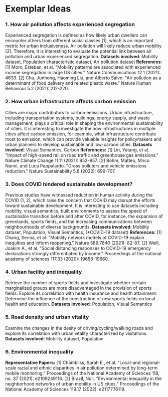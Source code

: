 # Exemplar Ideas 

### 1. How air pollution affects experienced segregation 
Experienced segregation is defined as how likely urban dwellers can encounter others from different social classes [1], which is an important metric for urban inclusiveness. Air pollution will likely reduce urban mobility [2]. Therefore, it is interesting to evaluate the potential link between air pollution and urban experienced segregation. 
**Datasets involved**: Mobility dataset, Population characteristic dataset, Air pollution dataset 
**References**: 
[1] Moro, Esteban, et al. "Mobility patterns are associated with experienced income segregation in large US cities." Nature Communications 12.1 (2021): 4633. 
[2] Chu, Junhong, Haoming Liu, and Alberto Salvo. "Air pollution as a determinant of food delivery and related plastic waste." Nature Human Behaviour 5.2 (2021): 212-220. 


### 2. How urban infrastructure affects carbon emission 
Cities are major contributors to carbon emissions. Urban infrastructure, including transportation systems, buildings, energy supply, and waste management, plays a critical role in shaping the environmental sustainability of cities. It is interesting to investigate the how infrastructures in multiple cities affect carbon emission, for example, what infrastructure contribute most to emission, which can provide valuable insights for policymakers and urban planners to develop sustainable and low-carbon cities.
**Datasets involved**: Visual Semantics, Carbon 
**References:** 
[1] Lin, Yatang, et al. "Impact of high-speed rail on road traffic and greenhouse gas emissions." Nature Climate Change 11.11 (2021): 952-957. 
[2] Böhm, Matteo, Mirco Nanni, and Luca Pappalardo. "Gross polluters and vehicle emissions reduction." Nature Sustainability 5.8 (2022): 699-707. 


### 3. Does COVID hindered sustainable development? 
Previous studies have witnessed reduction in human activity during the COVID [1, 2], which raise the concern that COVID may disrupt the efforts toward sustainable development. It is interesting to use datasets including mobility, visual semantics, built environments to assess the speed of sustainable transition before and after COVID, for instance, the expansion of greenlands, sports fields, and the increasing communications between neighbourhoods of diverse backgrounds. 
**Datasets involved**: Mobility dataset, Population, Visual Semantics, (+COVID-19 dataset)
**References:** 
[1] Chang, Serina, et al. "Mobility network models of COVID-19 explain inequities and inform reopening." Nature 589.7840 (2021): 82-87. 
[2] Weill, Joakim A., et al. "Social distancing responses to COVID-19 emergency declarations strongly differentiated by income." Proceedings of the national academy of sciences 117.33 (2020): 19658-19660. 


### 4. Urban facility and inequality
Retrieve the number of sports fields and investigate whether certain marginalized groups are more disadvantaged in the provision of sports fields. Explore its correlation with health insurance and health attainment. Determine the influence of the construction of new sports fields on local health and education.
**Datasets involved**: Population, Visual Semantics


### 5. Road density and urban vitality
Examine the changes in the desity of driving/cycling/walking roads and explore its correlation with urban vitality characterized by visitations. 
**Datasets involved**: Mobility dataset, Population 


### 6. Environmental inequality
**Representative Papers:** 
[1] Chambliss, Sarah E., et al. "Local-and regional-scale racial and ethnic disparities in air pollution determined by long-term mobile monitoring." Proceedings of the National Academy of Sciences 118, no. 37 (2021): e2109249118. 
[2] Brazil, Noli. "Environmental inequality in the neighborhood networks of urban mobility in US cities." Proceedings of the National Academy of Sciences 119.17 (2022): e2117776119. 

